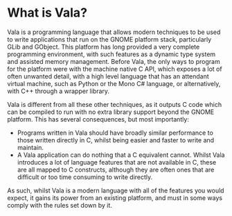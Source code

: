 # What is Vala?

Vala is a programming language that allows modern techniques to be used to write applications that run on the GNOME platform stack, particularly GLib and GObject. This platform has long provided a very complete programming environment, with such features as a dynamic type system and assisted memory management. Before Vala, the only ways to program for the platform were with the machine native C API, which exposes a lot of often unwanted detail, with a high level language that has an attendant virtual machine, such as Python or the Mono C\# language, or alternatively, with C++ through a wrapper library.

Vala is different from all these other techniques, as it outputs C code which can be compiled to run with no extra library support beyond the GNOME platform. This has several consequences, but most importantly:

-   Programs written in Vala should have broadly similar performance to those written directly in C, whilst being easier and faster to write and maintain. 
-   A Vala application can do nothing that a C equivalent cannot. Whilst Vala introduces a lot of language features that are not available in C, these are all mapped to C constructs, although they are often ones that are difficult or too time consuming to write directly.

As such, whilst Vala is a modern language with all of the features you would expect, it gains its power from an existing platform, and must in some ways comply with the rules set down by it. 